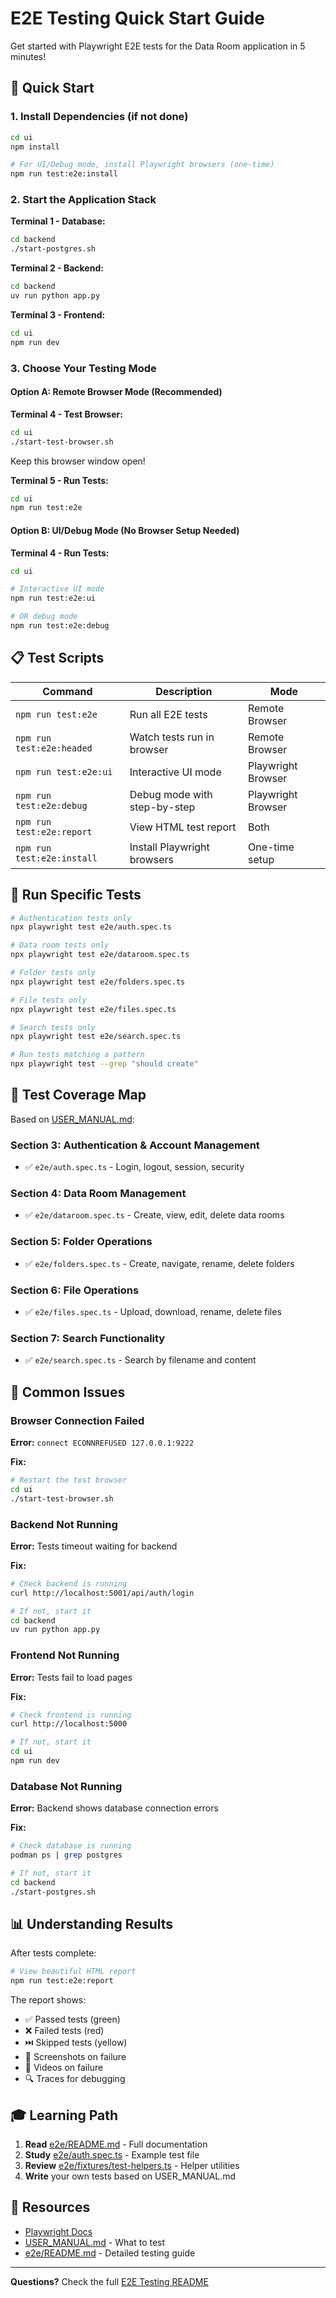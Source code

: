# E2E Testing Quick Start Guide

Get started with Playwright E2E tests for the Data Room application in 5 minutes!

## 🚀 Quick Start

### 1. Install Dependencies (if not done)

```bash
cd ui
npm install

# For UI/Debug mode, install Playwright browsers (one-time)
npm run test:e2e:install
```

### 2. Start the Application Stack

**Terminal 1 - Database:**
```bash
cd backend
./start-postgres.sh
```

**Terminal 2 - Backend:**
```bash
cd backend
uv run python app.py
```

**Terminal 3 - Frontend:**
```bash
cd ui
npm run dev
```

### 3. Choose Your Testing Mode

#### Option A: Remote Browser Mode (Recommended)

**Terminal 4 - Test Browser:**
```bash
cd ui
./start-test-browser.sh
```

Keep this browser window open!

**Terminal 5 - Run Tests:**
```bash
cd ui
npm run test:e2e
```

#### Option B: UI/Debug Mode (No Browser Setup Needed)

**Terminal 4 - Run Tests:**
```bash
cd ui

# Interactive UI mode
npm run test:e2e:ui

# OR debug mode
npm run test:e2e:debug
```

## 📋 Test Scripts

| Command | Description | Mode |
|---------|-------------|------|
| `npm run test:e2e` | Run all E2E tests | Remote Browser |
| `npm run test:e2e:headed` | Watch tests run in browser | Remote Browser |
| `npm run test:e2e:ui` | Interactive UI mode | Playwright Browser |
| `npm run test:e2e:debug` | Debug mode with step-by-step | Playwright Browser |
| `npm run test:e2e:report` | View HTML test report | Both |
| `npm run test:e2e:install` | Install Playwright browsers | One-time setup |

## 🧪 Run Specific Tests

```bash
# Authentication tests only
npx playwright test e2e/auth.spec.ts

# Data room tests only
npx playwright test e2e/dataroom.spec.ts

# Folder tests only
npx playwright test e2e/folders.spec.ts

# File tests only
npx playwright test e2e/files.spec.ts

# Search tests only
npx playwright test e2e/search.spec.ts

# Run tests matching a pattern
npx playwright test --grep "should create"
```

## 🎯 Test Coverage Map

Based on [USER_MANUAL.md](../../USER_MANUAL.md):

### Section 3: Authentication & Account Management
- ✅ `e2e/auth.spec.ts` - Login, logout, session, security

### Section 4: Data Room Management
- ✅ `e2e/dataroom.spec.ts` - Create, view, edit, delete data rooms

### Section 5: Folder Operations
- ✅ `e2e/folders.spec.ts` - Create, navigate, rename, delete folders

### Section 6: File Operations
- ✅ `e2e/files.spec.ts` - Upload, download, rename, delete files

### Section 7: Search Functionality
- ✅ `e2e/search.spec.ts` - Search by filename and content

## 🐛 Common Issues

### Browser Connection Failed

**Error:** `connect ECONNREFUSED 127.0.0.1:9222`

**Fix:**
```bash
# Restart the test browser
cd ui
./start-test-browser.sh
```

### Backend Not Running

**Error:** Tests timeout waiting for backend

**Fix:**
```bash
# Check backend is running
curl http://localhost:5001/api/auth/login

# If not, start it
cd backend
uv run python app.py
```

### Frontend Not Running

**Error:** Tests fail to load pages

**Fix:**
```bash
# Check frontend is running
curl http://localhost:5000

# If not, start it
cd ui
npm run dev
```

### Database Not Running

**Error:** Backend shows database connection errors

**Fix:**
```bash
# Check database is running
podman ps | grep postgres

# If not, start it
cd backend
./start-postgres.sh
```

## 📊 Understanding Results

After tests complete:

```bash
# View beautiful HTML report
npm run test:e2e:report
```

The report shows:
- ✅ Passed tests (green)
- ❌ Failed tests (red)
- ⏭️ Skipped tests (yellow)
- 📸 Screenshots on failure
- 🎥 Videos on failure
- 🔍 Traces for debugging

## 🎓 Learning Path

1. **Read** [e2e/README.md](README.md) - Full documentation
2. **Study** [e2e/auth.spec.ts](auth.spec.ts) - Example test file
3. **Review** [e2e/fixtures/test-helpers.ts](fixtures/test-helpers.ts) - Helper utilities
4. **Write** your own tests based on USER_MANUAL.md

## 📖 Resources

- [Playwright Docs](https://playwright.dev/)
- [USER_MANUAL.md](../../USER_MANUAL.md) - What to test
- [e2e/README.md](README.md) - Detailed testing guide

---

**Questions?** Check the full [E2E Testing README](README.md)
